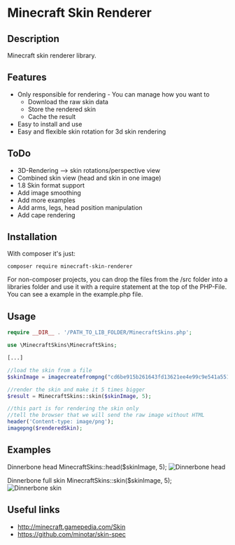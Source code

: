 # Minecraft Skin Renderer

## Description

Minecraft skin renderer library.

## Features

* Only responsible for rendering - You can manage how you want to
    * Download the raw skin data
    * Store the rendered skin
    * Cache the result
* Easy to install and use
* Easy and flexible skin rotation for 3d skin rendering

## ToDo

* 3D-Rendering --> skin rotations/perspective view
* Combined skin view (head and skin in one image)
* 1.8 Skin format support
* Add image smoothing
* Add more examples
* Add arms, legs, head position manipulation
* Add cape rendering

## Installation

With composer it's just:

    composer require minecraft-skin-renderer

For non-composer projects, you can drop the files from the /src folder into a libraries folder and use it with a
require statement at the top of the PHP-File. You can see a example in the example.php file.

## Usage

```PHP
require __DIR__ . '/PATH_TO_LIB_FOLDER/MinecraftSkins.php';

use \MinecraftSkins\MinecraftSkins;

[...]

//load the skin from a file
$skinImage = imagecreatefrompng("cd6be915b261643fd13621ee4e99c9e541a551d80272687a3b56183b981fb9a.png");

//render the skin and make it 5 times bigger
$result = MinecraftSkins::skin($skinImage, 5);

//this part is for rendering the skin only
//tell the browser that we will send the raw image without HTML
header('Content-type: image/png');
imagepng($renderedSkin);
```

## Examples

Dinnerbone head
MinecraftSkins::head($skinImage, 5);
![Dinnerbone head](http://i.imgur.com/di5eMd6.png)

Dinnerbone full skin
MinecraftSkins::skin($skinImage, 5);
![Dinnerbone skin](http://i.imgur.com/g1QQCXP.png)

## Useful links

* http://minecraft.gamepedia.com/Skin
* https://github.com/minotar/skin-spec